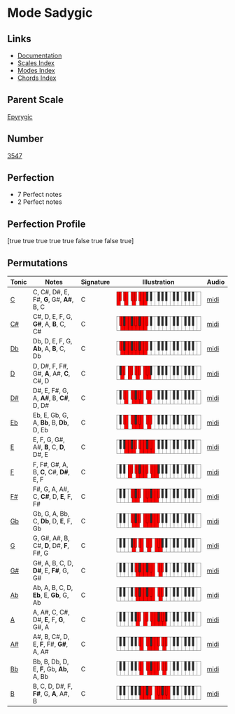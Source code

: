 # Mode Sadygic

## Links

- [Documentation](index.md)
- [Scales Index](Scales.md)
- [Modes Index](Modes.md)
- [Chords Index](Chords.md)

## Parent Scale

[Epyrygic](ScaleEpyrygic.md)

## Number

[3547](https://ianring.com/musictheory/scales/3547)

## Perfection

- 7 Perfect notes
- 2 Perfect notes

## Perfection Profile

[true true true true true false true false true]

## Permutations

| Tonic | Notes | Signature | Illustration | Audio |
|-------|-------|-----------|--------------|-------|
| [C](ModeCNaturalSadygic.md) | C, C#, D#, E, F#, **G**, G#, **A#**, B, C | C | ![CNaturalSadygic](ModeCNaturalSadygic.png) | [midi](https://github.com/edipermadi/music/blob/main/docs/ModeCNaturalSadygic.mid?raw=true) |
| [C#](ModeCSharpSadygic.md) | C#, D, E, F, G, **G#**, A, **B**, C, C# | C | ![CSharpSadygic](ModeCSharpSadygic.png) | [midi](https://github.com/edipermadi/music/blob/main/docs/ModeCSharpSadygic.mid?raw=true) |
| [Db](ModeDFlatSadygic.md) | Db, D, E, F, G, **Ab**, A, **B**, C, Db | C | ![DFlatSadygic](ModeDFlatSadygic.png) | [midi](https://github.com/edipermadi/music/blob/main/docs/ModeDFlatSadygic.mid?raw=true) |
| [D](ModeDNaturalSadygic.md) | D, D#, F, F#, G#, **A**, A#, **C**, C#, D | C | ![DNaturalSadygic](ModeDNaturalSadygic.png) | [midi](https://github.com/edipermadi/music/blob/main/docs/ModeDNaturalSadygic.mid?raw=true) |
| [D#](ModeDSharpSadygic.md) | D#, E, F#, G, A, **A#**, B, **C#**, D, D# | C | ![DSharpSadygic](ModeDSharpSadygic.png) | [midi](https://github.com/edipermadi/music/blob/main/docs/ModeDSharpSadygic.mid?raw=true) |
| [Eb](ModeEFlatSadygic.md) | Eb, E, Gb, G, A, **Bb**, B, **Db**, D, Eb | C | ![EFlatSadygic](ModeEFlatSadygic.png) | [midi](https://github.com/edipermadi/music/blob/main/docs/ModeEFlatSadygic.mid?raw=true) |
| [E](ModeENaturalSadygic.md) | E, F, G, G#, A#, **B**, C, **D**, D#, E | C | ![ENaturalSadygic](ModeENaturalSadygic.png) | [midi](https://github.com/edipermadi/music/blob/main/docs/ModeENaturalSadygic.mid?raw=true) |
| [F](ModeFNaturalSadygic.md) | F, F#, G#, A, B, **C**, C#, **D#**, E, F | C | ![FNaturalSadygic](ModeFNaturalSadygic.png) | [midi](https://github.com/edipermadi/music/blob/main/docs/ModeFNaturalSadygic.mid?raw=true) |
| [F#](ModeFSharpSadygic.md) | F#, G, A, A#, C, **C#**, D, **E**, F, F# | C | ![FSharpSadygic](ModeFSharpSadygic.png) | [midi](https://github.com/edipermadi/music/blob/main/docs/ModeFSharpSadygic.mid?raw=true) |
| [Gb](ModeGFlatSadygic.md) | Gb, G, A, Bb, C, **Db**, D, **E**, F, Gb | C | ![GFlatSadygic](ModeGFlatSadygic.png) | [midi](https://github.com/edipermadi/music/blob/main/docs/ModeGFlatSadygic.mid?raw=true) |
| [G](ModeGNaturalSadygic.md) | G, G#, A#, B, C#, **D**, D#, **F**, F#, G | C | ![GNaturalSadygic](ModeGNaturalSadygic.png) | [midi](https://github.com/edipermadi/music/blob/main/docs/ModeGNaturalSadygic.mid?raw=true) |
| [G#](ModeGSharpSadygic.md) | G#, A, B, C, D, **D#**, E, **F#**, G, G# | C | ![GSharpSadygic](ModeGSharpSadygic.png) | [midi](https://github.com/edipermadi/music/blob/main/docs/ModeGSharpSadygic.mid?raw=true) |
| [Ab](ModeAFlatSadygic.md) | Ab, A, B, C, D, **Eb**, E, **Gb**, G, Ab | C | ![AFlatSadygic](ModeAFlatSadygic.png) | [midi](https://github.com/edipermadi/music/blob/main/docs/ModeAFlatSadygic.mid?raw=true) |
| [A](ModeANaturalSadygic.md) | A, A#, C, C#, D#, **E**, F, **G**, G#, A | C | ![ANaturalSadygic](ModeANaturalSadygic.png) | [midi](https://github.com/edipermadi/music/blob/main/docs/ModeANaturalSadygic.mid?raw=true) |
| [A#](ModeASharpSadygic.md) | A#, B, C#, D, E, **F**, F#, **G#**, A, A# | C | ![ASharpSadygic](ModeASharpSadygic.png) | [midi](https://github.com/edipermadi/music/blob/main/docs/ModeASharpSadygic.mid?raw=true) |
| [Bb](ModeBFlatSadygic.md) | Bb, B, Db, D, E, **F**, Gb, **Ab**, A, Bb | C | ![BFlatSadygic](ModeBFlatSadygic.png) | [midi](https://github.com/edipermadi/music/blob/main/docs/ModeBFlatSadygic.mid?raw=true) |
| [B](ModeBNaturalSadygic.md) | B, C, D, D#, F, **F#**, G, **A**, A#, B | C | ![BNaturalSadygic](ModeBNaturalSadygic.png) | [midi](https://github.com/edipermadi/music/blob/main/docs/ModeBNaturalSadygic.mid?raw=true) |
